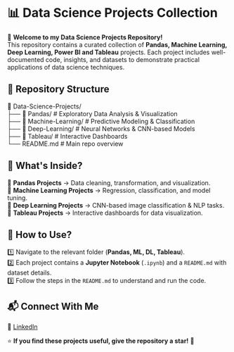 # 📊 Data Science Projects Collection  

🚀 **Welcome to my Data Science Projects Repository!**  
This repository contains a curated collection of **Pandas, Machine Learning, Deep Learning, Power BI and Tableau** projects. Each project includes well-documented code, insights, and datasets to demonstrate practical applications of data science techniques.  

## 📁 Repository Structure  
📂 Data-Science-Projects/  
├── 📂 Pandas/                # Exploratory Data Analysis & Visualization  
├── 📂 Machine-Learning/       # Predictive Modeling & Classification  
├── 📂 Deep-Learning/          # Neural Networks & CNN-based Models  
├── 📂 Tableau/                # Interactive Dashboards  
└── README.md                  # Main repo overview 

## 📌 What's Inside?  
🔹 **Pandas Projects** → Data cleaning, transformation, and visualization.  
🔹 **Machine Learning Projects** → Regression, classification, and model tuning.  
🔹 **Deep Learning Projects** → CNN-based image classification & NLP tasks.  
🔹 **Tableau Projects** → Interactive dashboards for data visualization.  

## 📂 How to Use?  
1️⃣ Navigate to the relevant folder (**Pandas, ML, DL, Tableau**).  
2️⃣ Each project contains a **Jupyter Notebook** (`.ipynb`) and a `README.md` with dataset details.  
3️⃣ Follow the steps in the `README.md` to understand and run the code.  


## 📬 Connect With Me  
🔗 [LinkedIn](https://linkedin.com/in/bsaswani)  

⭐ **If you find these projects useful, give the repository a star!** 🌟  
